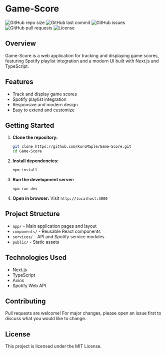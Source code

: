 # Game-Score

![GitHub repo size](https://img.shields.io/github/repo-size/KuroMaple/Game-Score)
![GitHub last commit](https://img.shields.io/github/last-commit/KuroMaple/Game-Score)
![GitHub issues](https://img.shields.io/github/issues/KuroMaple/Game-Score)
![GitHub pull requests](https://img.shields.io/github/issues-pr/KuroMaple/Game-Score)
![License](https://img.shields.io/github/license/KuroMaple/Game-Score)

## Overview
Game-Score is a web application for tracking and displaying game scores, featuring Spotify playlist integration and a modern UI built with Next.js and TypeScript.

## Features
- Track and display game scores
- Spotify playlist integration
- Responsive and modern design
- Easy to extend and customize

## Getting Started

1. **Clone the repository:**
   ```bash
   git clone https://github.com/KuroMaple/Game-Score.git
   cd Game-Score
   ```
2. **Install dependencies:**
   ```bash
   npm install
   ```
3. **Run the development server:**
   ```bash
   npm run dev
   ```
4. **Open in browser:**
   Visit `http://localhost:3000`

## Project Structure
- `app/` - Main application pages and layout
- `components/` - Reusable React components
- `services/` - API and Spotify service modules
- `public/` - Static assets

## Technologies Used
- Next.js
- TypeScript
- Axios
- Spotify Web API

## Contributing
Pull requests are welcome! For major changes, please open an issue first to discuss what you would like to change.

## License
This project is licensed under the MIT License.
